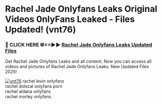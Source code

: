 # Rachel Jade Onlyfans Leaks Original Videos 0nlyFans Leaked - Files Updated! (vnt76)

<h3>🔴 CLICK HERE 🌐==►► <a href="https://tinyurl.com/2jnfzry5" rel="nofollow">Rachel Jade Onlyfans Leaks Updated Files</a></h3>

Get Rachel Jade Onlyfans Leaks and all content. Now you can access all videos and pictures of Rachel Jade Onlyfans Leaks. New Updated Files 2025!

[![vnt76](https://i.imgur.com/GyGTBgg.gif)](https://tinyurl.com/2jnfzry5)
rachel levin onlyfans<br>
rachel dolezal onlyfans porn<br>
rachel aldana onlyfans<br>
rachel morley onlyfans